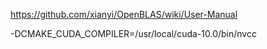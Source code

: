 https://github.com/xianyi/OpenBLAS/wiki/User-Manual

-DCMAKE_CUDA_COMPILER=/usr/local/cuda-10.0/bin/nvcc
